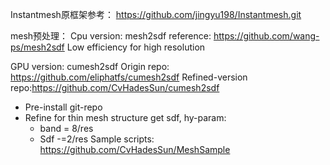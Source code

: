 Instantmesh原框架参考：
https://github.com/jingyu198/Instantmesh.git

mesh预处理：
Cpu version: mesh2sdf
reference: https://github.com/wang-ps/mesh2sdf
Low efficiency for high resolution 

GPU version: cumesh2sdf
Origin repo: https://github.com/eliphatfs/cumesh2sdf
Refined-version repo:https://github.com/CvHadesSun/cumesh2sdf
- Pre-install git-repo
- Refine for thin mesh structure get sdf, hy-param:
  - band = 8/res
  - Sdf -=2/res
Sample scripts:
https://github.com/CvHadesSun/MeshSample
